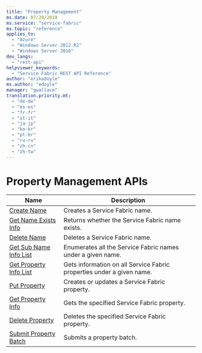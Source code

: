 ```yaml
---
title: "Property Management"
ms.date: 07/20/2018
ms.service: "service-fabric"
ms.topic: "reference"
applies_to: 
  - "Azure"
  - "Windows Server 2012 R2"
  - "Windows Server 2016"
dev_langs: 
  - "rest-api"
helpviewer_keywords: 
  - "Service Fabric REST API Reference"
author: "erikadoyle"
ms.author: "edoyle"
manager: "gwallace"
translation.priority.mt: 
  - "de-de"
  - "es-es"
  - "fr-fr"
  - "it-it"
  - "ja-jp"
  - "ko-kr"
  - "pt-br"
  - "ru-ru"
  - "zh-cn"
  - "zh-tw"
---
```

# Property Management APIs

| Name | Description |
| --- | --- |
| [Create Name](sfclient-v63-api-createname.md) | Creates a Service Fabric name.<br/> |
| [Get Name Exists Info](sfclient-v63-api-getnameexistsinfo.md) | Returns whether the Service Fabric name exists.<br/> |
| [Delete Name](sfclient-v63-api-deletename.md) | Deletes a Service Fabric name.<br/> |
| [Get Sub Name Info List](sfclient-v63-api-getsubnameinfolist.md) | Enumerates all the Service Fabric names under a given name.<br/> |
| [Get Property Info List](sfclient-v63-api-getpropertyinfolist.md) | Gets information on all Service Fabric properties under a given name.<br/> |
| [Put Property](sfclient-v63-api-putproperty.md) | Creates or updates a Service Fabric property.<br/> |
| [Get Property Info](sfclient-v63-api-getpropertyinfo.md) | Gets the specified Service Fabric property.<br/> |
| [Delete Property](sfclient-v63-api-deleteproperty.md) | Deletes the specified Service Fabric property.<br/> |
| [Submit Property Batch](sfclient-v63-api-submitpropertybatch.md) | Submits a property batch.<br/> |

